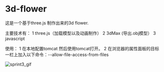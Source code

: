 # 3d-flower
这是一个基于three.js 制作出来的3d flower.

主要技术有：
  1 three.js（加载模型以及动画制作）
  2 3dMax (导出.obj模型）
  3 javascript

使用：
  1 在本地配置tomcat 然后使用tomcat打开。
  2 在浏览器的属性面板的目标一栏上加入以下命令：--allow-file-access-from-files


![sprint3_gif](https://github.com/Liu15625177108/3d-flower/flower.gif)

